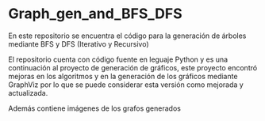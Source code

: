 # Graph_gen_and_BFS_DFS
En este repositorio se encuentra el código para la generación de árboles mediante BFS y DFS (Iterativo y Recursivo)

El repositorio cuenta con código fuente en leguaje Python y es una continuación al proyecto de generación de gráficos, este proyecto encontró mejoras en los algoritmos y en la generación de los gráficos mediante GraphViz por lo que se puede considerar esta versión como mejorada y actualizada.

Además contiene imágenes de los grafos generados
